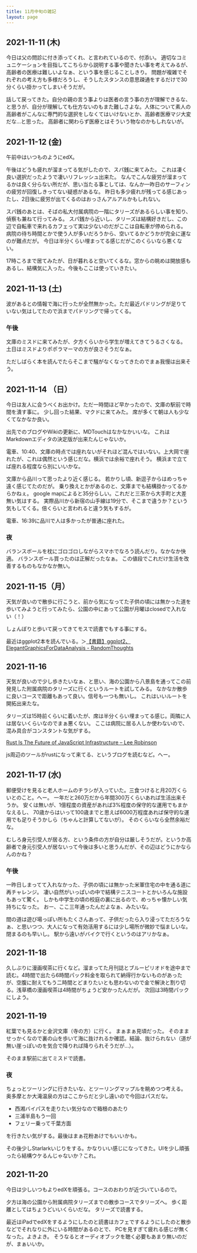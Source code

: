 ```yaml
---
title: 11月中旬の雑記
layout: page
---
```


## 2021-11-11 (木)

今日は父の問診に付き添ってくれ、と言われているので、付添い。
適切なコミュニケーションを目指してこちらから説明する事や聞きたい事を考えてみるが、
高齢者の医療は難しいよなぁ、という事を感じることしきり。
問題が複雑でそれぞれの考え方も多様だろうし、そうしたスタンスの意思疎通をするだけで30分くらい掛かってしまいそうだが。

話して戻ってきた。自分の親の言う事よりは医者の言う事の方が理解できるな、と思うが、自分が理解しても仕方ないのもまた難しさよな。人体について素人の高齢者がこんなに専門的な選択をしなくてはいけないとか、高齢者医療マジ大変だな…と思った。
高齢者に関わらず医療とはそういう物なのかもしれないが。

## 2021-11-12 (金)

午前中はいつものようにedX。

午後はどうも疲れが溜まってる気がしたので、スパ銭に来てみた。
これは凄く良い選択だったようで凄いリフレッシュ出来た。
なんでこんな疲労が溜まってるかは良く分らない所だが、思い当たる事としては、なんか一昨日のサーフィンの疲労が回復しきってない疑惑があるな。
昨日も多少疲れが残ってる感じあったし、2日後に疲労が出てくるのはおっさんアルアルかもしれない。

スパ銭のあとは、そばの私大付属病院の一階にタリーズがあるらしい事を知り、偵察も兼ねて行ってみる。
スパ銭から近いし、タリーズは結構好きだし、この辺で自転車で来れるカフェって実は少ないのだがここは自転車が停められる。
病院の待ち時間とかで使う人が多いだろうから、空いてるかどうかが完全に運なのが難点だが。
今日は半分くらい埋まってる感じだがこのくらいなら悪くない。

17時ころまで居てみたが、日が暮れると空いてくるな。窓からの眺めは開放感もあるし、結構気に入った。今後もここは使っていきたい。

## 2021-11-13 (土)

波があるとの情報で海に行ったが全然無かった。ただ最近パドリングが足りていない気はしてたので浜までパドリングで帰ってくる。

### 午後

文庫のミスドに来てみたが、夕方くらいから学生が増えてきてうるさくなる。
土日はミスドよりポポラマーマの方が良さそうだなぁ。

ただしばらく本を読んでたらそこまで騒がなくなってきたのでまぁ我慢は出来そう。

## 2021-11-14 （日）

今日は友人に会うべくお出かけ。ただ一時間ほど早かったので、文庫の駅前で時間を潰す事に。
少し回った結果、マクドに来てみた。
席が多くて朝は人も少なくてなかなか良い。

出先でのブログやWikiの更新に、MDTouchはなかなかいいな。
これはMarkdownエディタの決定版が出来たんじゃないか。

電車、10:40、文庫の時点では座れないがそれほど混んではいない。上大岡で座れたが、これは偶然という感じだな。横浜では余裕で座れそう。
横浜まで立てば座れる程度なら別にいいかな。

文庫から品川って思ったより近く感じる。
若かりし頃、新逗子からはめっちゃ遠く感じてたのだが。
乗り換えとかがあるのと、文庫までも結構掛かってるからかねぇ。
google mapによると35分らしい。これだと三茶から大手町と大差無い気はする。
実際品川から新宿の山手線は19分で、そこまで違うか？という気もしてくる。倍くらいと言われると違う気もするが。

電車、16:39に品川で人は多かったが普通に座れた。

### 夜

バランスボールを枕にゴロゴロしながらスマホでなろう読んだり。なかなか快適。
バランスボール買ったのは正解だったなぁ。
この値段でこれだけ生活を改善するものもなかなか無い。

## 2021-11-15（月）

天気が良いので散歩に行こうと、前から気になってた子供の頃には無かった道を歩いてみようと行ってみたら、公園の中にあって公園が月曜はclosedで入れない（！）

しょんぼりと歩いて戻ってきてモスで読書でもする事にする。

最近はggplot2本を読んでいる。＞[【書籍】ggplot2、ElegantGraphicsForDataAnalysis - RandomThoughts](https://karino2.github.io/RandomThoughts/%E3%80%90%E6%9B%B8%E7%B1%8D%E3%80%91ggplot2%E3%80%81ElegantGraphicsForDataAnalysis)

## 2021-11-16

天気が良いので少し歩きたいなぁ、と思い、海の公園から八景島を通ってこの前発見した附属病院のタリーズに行くというルートを試してみる。
なかなか散歩に良いコースで距離もあって良い。信号も一つも無いし。
これはいいルートを開拓出来たな。

タリーズは15時前くらいに着いたが、席は半分くらい埋まってる感じ。両隣に人は居ないくらいなのでまぁ悪くない。
ここは病院に居る人しか使わないので、混み具合がコンスタントな気がする。

[Rust Is The Future of JavaScript Infrastructure – Lee Robinson](https://leerob.io/blog/rust)

js周辺のツールがrustになって来てる、というブログを読むなど。へー。

## 2021-11-17 (水)

郵便受けを見ると老人ホームのチラシが入っていた。三食つけると月20万くらいとのこと。へー。
一年だと260万だから年間300万くらいあれば生活出来そうか。
安くは無いが、1億程度の資産があれば3%程度の保守的な運用でもまかなえるし、
70歳からはいって100歳までと思えば6000万程度あれば保守的な運用でも足りそうかしら（ちゃんと計算してないが）。
そのくらいなら全然余裕だな。

むしろ身元引受人が居る方、という条件の方が自分は厳しそうだが。というか高齢者で身元引受人が居ないって今後は多いと思うんだが、その辺はどうにかならんのかね？

### 午後

一昨日しまってて入れなかった、子供の頃には無かった米軍住宅の中を通る道に再チャレンジ。
凄い自然がいっぱいの中で結構テニスコートとかいろんな施設もあって驚く。
しかも中学生の頃の校庭の裏に出るので、めっちゃ懐かしい気持ちになった。
おー、ここ三年通ったんだよなぁ、みたいな。

間の道は遊び場っぽい所もたくさんあって、子供だったら入り浸ってただろうなぁ、と思いつつ、大人になって有効活用するには少し場所が微妙で悩ましいな。
閉まるのも早いし。
駅から遠いがバイクで行くというのはアリかなぁ。

## 2021-11-18

久しぶりに漫画喫茶に行くなど。溜まってた月刊誌とブルーピリオドを途中まで読む。4時間で出たら6時間パック料金を取られて納得行かないものがあったが、空腹に耐えてもう二時間とどまりたいとも思わないので金で解決と割り切る。浅草橋の漫画喫茶は4時間がちょうど安かったんだが。
次回は3時間パックにしよう。

## 2021-11-19

紅葉でも見るかと金沢文庫（寺の方）に行く。
まぁまぁ見頃だった。
そのまませっかくなので裏の山を歩いて海に抜けれるか確認。結論、抜けられない（道が無い崖っぽいのを気合で降りれば降りられそうだが…）。

そのまま駅前に出てミスドで読書。

### 夜

ちょっとツーリングに行きたいな、とツーリングマップルを眺めつつ考える。
奥多摩とか大滝温泉の方はここからだと少し遠いので今回はパスだな。

- 西湘バイパスを走りたい気分なので箱根のあたり
- 三浦半島もう一回
- フェリー乗って千葉方面

を行きたい気がする。最後はまぁ花粉あけでもいいかも。

その後少しStarlarkいじりをする。かなりいい感じになってきた。UIを少し頑張ったら結構ウケるんじゃないか？これ。

## 2021-11-20

今日は少しいつもよりedXを頑張る。コースのおわりが近づいているので。

夕方は海の公園から附属病院タリーズまでの散歩コースでタリーズへ。
歩く距離としてはちょうどいいくらいだな。
タリーズで読書する。

最近はiPadでedXをするようにしたのと読書はカフェでするようにしたのと散歩などでそれなりに外にいる時間があるのとで、
PCを見すぎて疲れる感じが無くなった。よきよき。
そうなるとオーディオブックを聴く必要もあまり無いのだが、まぁいいか。